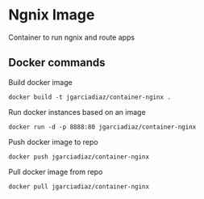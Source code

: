 Ngnix Image
====

Container to run ngnix and route apps

Docker commands
----

Build docker image

`docker build -t jgarciadiaz/container-nginx .`

Run docker instances based on an image

`docker run -d -p 8888:80 jgarciadiaz/container-nginx`

Push docker image to repo

`docker push jgarciadiaz/container-nginx`

Pull docker image from repo

`docker pull jgarciadiaz/container-nginx`
